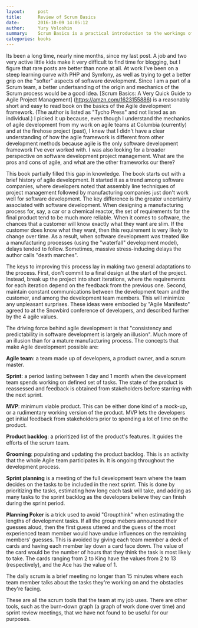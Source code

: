 ```yaml
---
layout:     post
title:      Review of Scrum Basics
date:       2016-10-09 14:05:12
author:     Yury Voloshin
summary:    Scrum Basics is a practical introduction to the workings of Agile teams
categories: books
---
```


Its been a long time, nearly nine months, since my last post. A job and two very active little kids make it very difficult to find time for blogging, but I figure that rare posts are better than none at all. At work I've been on a steep learning curve with PHP and Symfony, as well as trying to get a better grip on the "softer" aspects of software development. Since I am a part of a Scrum team, a better undertsanding of the origin and mechanics of the Scrum process would be a good idea. [Scrum Basics: A Very Quick Guide to Agile Project Management] (https://amzn.com/1623155886) is a reasonably short and easy to read book on the basics of the Agile development framework. (The author is listed as "Tycho Press" and not listed as an individual.) I picked it up because, even though I understand the mechanics of agile development from my work on agile teams at Columbia (currently) and at the firehose project (past), I knew that I didn't have a clear understanding of how the agile framework is different from  other development methods because agile is the only software development framework I've ever worked with. I was also looking for a broader perspective on software development project management. What are the pros and cons of agile, and what are the other frameworks our there?

This book partially filled this gap in knowledge. The book starts out with a brief history of agile development.  It started it as a trend among software companies, where developers noted that assembly line techniques of project management followed by manufacturing companies just don't work well for software development. The key difference is the greater uncertainty associated with software development. When designing a manufacturing process for, say, a car or a chemical reactor, the set of requirements for the final product tend to be much more reliable. When it comes to software, the chances that a customer will know exactly what they want are slim. If the customer does know what they want, then this requirement is very likely to change over time. As a result, when software development was treated like a manufacturing processes (using the "waterfall" development model), delays tended to follow. Sometimes, massive stress-inducing  delays the author calls "death marches".

The keys to improving this process lay in making two general adaptations to the process. First, don't commit to a final design at the start of the project. Instead, break up the project into short iterations, where the requirements for each iteration depend on the feedback from the previous one. Second, maintain constant communications between the development team and the customer, and among the development team members. This will minimize any unpleasant surprises. These ideas were embodied by "Agile Manifesto" agreed to at the Snowbird conference of developers, and described further by the 4 agile values.

The driving force behind agile development is that "consistency and predictability in software development is largely an illusion". Much more of an illusion than for a mature manufacturing process. The concepts that make Agile development possible are:

**Agile team**: a team made up of developers, a product owner, and a scrum master.

**Sprint**: a period lasting between 1 day and 1 month when the development team spends working on defined set of tasks. The state of the product is reassessed and feedback is obtained from stakeholders before starring with the next sprint.

**MVP**: minimum viable product. This can be either done kind of a mock-up, or a rudimentary working version of the product. MVP lets the developers get initial feedback from stakeholders prior to spending a lot of time on the product.

**Product backlog**: a prioritized list of the product's features. It guides the efforts of the scrum team.

**Grooming**: populating and updating the product backlog. This is an activity that the whole Agile team participates in. It is ongoing throughout the development process.

**Sprint planning** is a meeting of the full development team where the team decides on the tasks to be included in the next sprint. This is done by prioritizing the tasks, estimating how long each task will take, and adding as many tasks to the sprint backlog as the developers believe they can finish during the sprint period.

**Planning Poker** is a trick used to avoid "Groupthink" when estimating the lengths of development tasks. If all the group mebers announced their guesses aloud, then the first guess uttered and the guess of the most experienced team member would have undue influences on the remaining members' guesses. This is avoided by giving each team member a deck of cards and having each member lay down a card face down. The value of the card would be the number of hours that they think the task is most likely to take. The cards ranging from 2 to King have the values from 2 to 13 (respectively), and the Ace has the value of 1. 

The daily scrum is a brief meeting no longer than 15 minutes where each team member talks about the tasks they're working on and the obstacles they're facing.

These are all the scrum tools that the team at my job uses. There are other tools, such as the burn-down graph (a graph of work done over time) and sprint review meetings, that we have not found to be useful for our purposes. 
